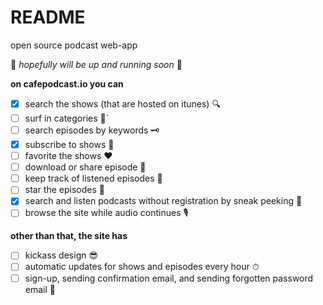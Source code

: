 # README

open source podcast web-app

🤞 _hopefully will be up and running soon_ 🤞

**on cafepodcast.io you can**

- [X] search the shows (that are hosted on itunes) 🔍
- [ ] surf in categories 🌊`
- [ ] search episodes by keywords 🗝
- [X] subscribe to shows 👀
- [ ] favorite the shows ❤️
- [ ] download or share episode 🤗
- [ ] keep track of listened episodes 🙉
- [ ] star the episodes 🌠
- [X] search and listen podcasts without registration by sneak peeking 🧐
- [ ] browse the site while audio continues 🎙

**other than that, the site has**

- [ ] kickass design 😎
- [ ] automatic updates for shows and episodes every hour ⏱
- [ ] sign-up, sending confirmation email, and sending forgotten password email 📧